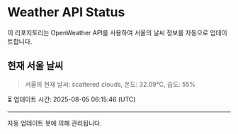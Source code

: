 
# Weather API Status

이 리포지토리는 OpenWeather API를 사용하여 서울의 날씨 정보를 자동으로 업데이트합니다.

## 현재 서울 날씨
> 서울의 현재 날씨: scattered clouds, 온도: 32.09°C, 습도: 55%

⏳ 업데이트 시간: 2025-08-05 06:15:46 (UTC)

---
자동 업데이트 봇에 의해 관리됩니다.
